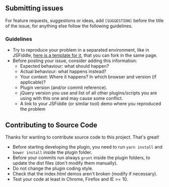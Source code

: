 ## Submitting issues
For feature requests, suggestions or ideas, add `[SUGGESTION]` before the title of the issue, for anything else follow the following guidelines.

### Guidelines
- Try to reproduce your problem in a separated environment, like in JSFiddle, [here is a template for it](http://jsfiddle.net/itsjavi/6aLndfgq/), that you can fork in the same page.
- Before posting your issue, consider adding this information:
  * Expected behaviour: what should happen?
  * Actual behaviour: what happens instead?
  * Your context: Where it happens? In which browser and version (if applicable)?
  * Plugin version (and/or commit reference).
  * jQuery version you use and list of all other plugins/scripts you are using with this one and may cause some conflict.
  * A link to your JSFiddle (or similar tool) demo where you reproduced the problem
  
## Contributing to Source Code

Thanks for wanting to contribute source code to this project. That's great!

- Before starting developing the plugin, you need to run `yarn install` and `bower install` inside the plugin folder.
- Before your commits run always `grunt` inside the plugin folders, to update the dist files (don't modify them manually).
- Do not change the plugin coding style.
- Check that the index.html demos aren't broken (modify if necessary).
- Test your code at least in Chrome, Firefox and IE >= 10.
